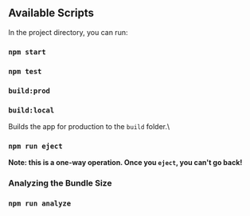 ## Available Scripts

In the project directory, you can run:

### `npm start`

### `npm test`

### `build:prod`
### `build:local`

Builds the app for production to the `build` folder.\


### `npm run eject`

**Note: this is a one-way operation. Once you `eject`, you can't go back!**

### Analyzing the Bundle Size
### `npm run analyze`

